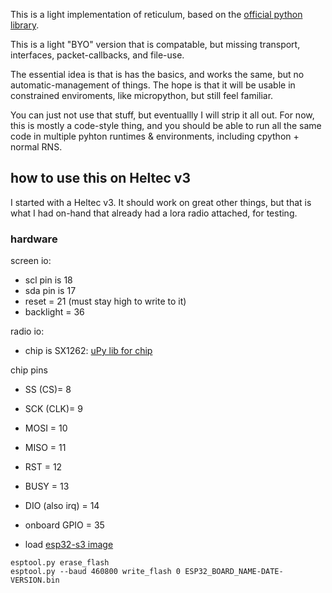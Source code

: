 This is a light implementation of reticulum, based on the [official python library](https://github.com/markqvist/Reticulum/).

This is a light "BYO" version that is compatable, but missing transport, interfaces, packet-callbacks, and file-use.

The essential idea is that is has the basics, and works the same, but no automatic-management of things. The hope is that it will be usable in constrained enviroments, like micropython, but still feel familiar.

You can just not use that stuff, but eventuallly I will strip it all out. For now, this is mostly a code-style thing, and you should be able to run all the same code in multiple pyhton runtimes & environments, including cpython + normal RNS. 


## how to use this on Heltec v3

I started with a Heltec v3. It should work on great other things, but that is what I had on-hand that already had a lora radio attached, for testing.

### hardware

screen io:
- scl pin is 18
- sda pin is 17
- reset = 21 (must stay high to write to it)
- backlight = 36

radio io:
- chip is SX1262: [uPy lib for chip](https://github.com/git512/micropySX126X)

chip pins
- SS (CS)= 8
- SCK (CLK)= 9
- MOSI = 10
- MISO = 11
- RST = 12
- BUSY = 13
- DIO (also irq) = 14
- onboard GPIO = 35


- load [esp32-s3 image](https://micropython.org/download/ESP32_GENERIC_S3/)

```
esptool.py erase_flash
esptool.py --baud 460800 write_flash 0 ESP32_BOARD_NAME-DATE-VERSION.bin
```